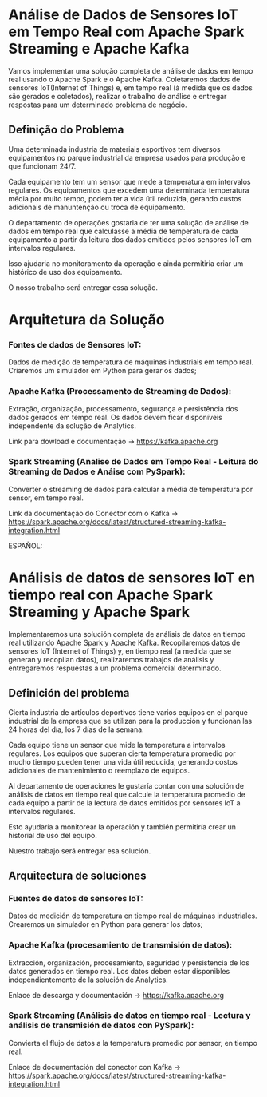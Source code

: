 # Análise de Dados de Sensores IoT em Tempo Real com Apache Spark Streaming e Apache Kafka
Vamos implementar uma solução completa de análise de dados em tempo real usando o Apache Spark e o Apache Kafka. Coletaremos dados de sensores IoT(Internet of Things) e, em tempo real (à medida que os dados são gerados e coletados), realizar o trabalho de análise e entregar respostas para um determinado problema de negócio.

## Definição do Problema
Uma determinada industria de materiais esportivos tem diversos equipamentos no parque industrial da empresa usados para produção e que funcionam 24/7.

Cada equipamento tem um sensor que mede a temperatura em intervalos regulares. Os equipamentos que excedem uma determinada temperatura média por muito tempo, podem ter a vida útil reduzida, gerando custos adicionais de manuntenção ou troca de equipamento.

O departamento de operações gostaria de ter uma solução de análise de dados em tempo real que calculasse a média de temperatura de cada equipamento a partir da leitura dos dados emitidos pelos sensores IoT em intervalos regulares.

Isso ajudaria no monitoramento da operação e ainda permitiria criar um histórico de uso dos equipamento.

O nosso trabalho será entregar essa solução.

# Arquitetura da Solução
### Fontes de dados de Sensores IoT:
Dados de medição de temperatura de máquinas industriais em tempo real. Criaremos um simulador em Python para gerar os dados;

### Apache Kafka (Processamento de Streaming de Dados):
Extração, organização, processamento, segurança e persistência dos dados gerados em tempo real. Os dados devem ficar disponíveis independente da solução de Analytics.

Link para dowload e documentação -> https://kafka.apache.org

### Spark Streaming (Analise de Dados em Tempo Real - Leitura do Streaming de Dados e Anáise com PySpark):
Converter o streaming de dados para calcular a média de temperatura por sensor, em tempo real.

Link da documentação do Conector com o Kafka -> https://spark.apache.org/docs/latest/structured-streaming-kafka-integration.html

ESPAÑOL: 

# Análisis de datos de sensores IoT en tiempo real con Apache Spark Streaming y Apache Spark
Implementaremos una solución completa de análisis de datos en tiempo real utilizando Apache Spark y Apache Kafka. Recopilaremos datos de sensores IoT (Internet of Things) y, en tiempo real (a medida que se generan y recopilan datos), realizaremos trabajos de análisis y entregaremos respuestas a un problema comercial determinado.

## Definición del problema
Cierta industria de artículos deportivos tiene varios equipos en el parque industrial de la empresa que se utilizan para la producción y funcionan las 24 horas del día, los 7 días de la semana.

Cada equipo tiene un sensor que mide la temperatura a intervalos regulares. Los equipos que superan cierta temperatura promedio por mucho tiempo pueden tener una vida útil reducida, generando costos adicionales de mantenimiento o reemplazo de equipos.

Al departamento de operaciones le gustaría contar con una solución de análisis de datos en tiempo real que calcule la temperatura promedio de cada equipo a partir de la lectura de datos emitidos por sensores IoT a intervalos regulares.

Esto ayudaría a monitorear la operación y también permitiría crear un historial de uso del equipo.

Nuestro trabajo será entregar esa solución.

## Arquitectura de soluciones
### Fuentes de datos de sensores IoT:
Datos de medición de temperatura en tiempo real de máquinas industriales. Crearemos un simulador en Python para generar los datos;

### Apache Kafka (procesamiento de transmisión de datos):
Extracción, organización, procesamiento, seguridad y persistencia de los datos generados en tiempo real. Los datos deben estar disponibles independientemente de la solución de Analytics.

Enlace de descarga y documentación -> https://kafka.apache.org

### Spark Streaming (Análisis de datos en tiempo real - Lectura y análisis de transmisión de datos con PySpark):
Convierta el flujo de datos a la temperatura promedio por sensor, en tiempo real.

Enlace de documentación del conector con Kafka -> https://spark.apache.org/docs/latest/structured-streaming-kafka-integration.html
